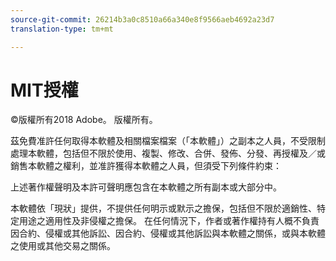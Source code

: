 ```yaml
---
source-git-commit: 26214b3a0c8510a66a340e8f9566aeb4692a23d7
translation-type: tm+mt

---
```

# MIT授權

©版權所有2018 Adobe。 版權所有。

茲免費准許任何取得本軟體及相關檔案檔案（「本軟體」）之副本之人員，不受限制處理本軟體，包括但不限於使用、複製、修改、合併、發佈、分發、再授權及／或銷售本軟體之權利，並准許獲得本軟體之人員，但須受下列條件約束：

上述著作權聲明及本許可聲明應包含在本軟體之所有副本或大部分中。

本軟體依「現狀」提供，不提供任何明示或默示之擔保，包括但不限於適銷性、特定用途之適用性及非侵權之擔保。 在任何情況下，作者或著作權持有人概不負責因合約、侵權或其他訴訟、因合約、侵權或其他訴訟與本軟體之關係，或與本軟體之使用或其他交易之關係。
